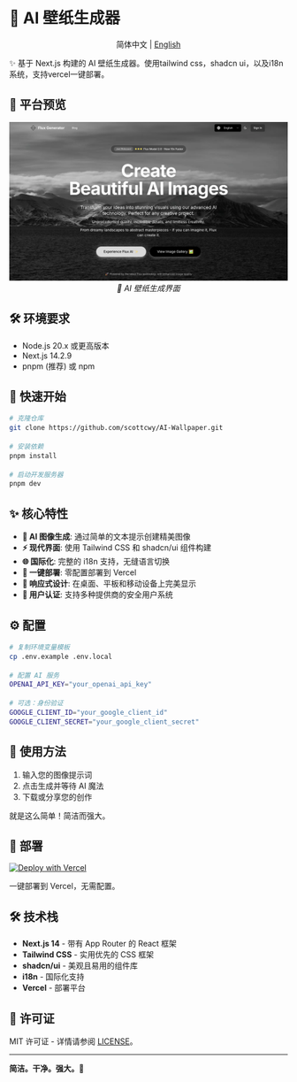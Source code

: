 # 🎨 AI 壁纸生成器

<div align="center">

简体中文 | [English](./README.md)

</div>

✨ 基于 Next.js 构建的 AI 壁纸生成器。使用tailwind css，shadcn ui，以及i18n系统，支持vercel一键部署。

## 🌟 平台预览

<div align="center">
  <div>
    <img src="preview.png" alt="AI 壁纸生成器界面" width="600px" />
    <br />
    <em>🎨 AI 壁纸生成界面</em>
  </div>
</div>

## 🛠️ 环境要求

- Node.js 20.x 或更高版本
- Next.js 14.2.9
- pnpm (推荐) 或 npm

## 🚀 快速开始

```bash
# 克隆仓库
git clone https://github.com/scottcwy/AI-Wallpaper.git

# 安装依赖
pnpm install

# 启动开发服务器
pnpm dev
```

## ✨ 核心特性

- **🎨 AI 图像生成**: 通过简单的文本提示创建精美图像
- **⚡ 现代界面**: 使用 Tailwind CSS 和 shadcn/ui 组件构建
- **🌐 国际化**: 完整的 i18n 支持，无缝语言切换
- **🚀 一键部署**: 零配置部署到 Vercel
- **📱 响应式设计**: 在桌面、平板和移动设备上完美显示
- **🔐 用户认证**: 支持多种提供商的安全用户系统

## ⚙️ 配置

```bash
# 复制环境变量模板
cp .env.example .env.local

# 配置 AI 服务
OPENAI_API_KEY="your_openai_api_key"

# 可选：身份验证
GOOGLE_CLIENT_ID="your_google_client_id"
GOOGLE_CLIENT_SECRET="your_google_client_secret"
```

## 🎯 使用方法

1. 输入您的图像提示词
2. 点击生成并等待 AI 魔法
3. 下载或分享您的创作

就是这么简单！简洁而强大。

## 🚀 部署

[![Deploy with Vercel](https://vercel.com/button)](https://vercel.com/new/clone?repository-url=https%3A%2F%2Fgithub.com%2Fscottcwy%2FAI-Wallpaper)

一键部署到 Vercel，无需配置。

## 🛠️ 技术栈

- **Next.js 14** - 带有 App Router 的 React 框架
- **Tailwind CSS** - 实用优先的 CSS 框架
- **shadcn/ui** - 美观且易用的组件库
- **i18n** - 国际化支持
- **Vercel** - 部署平台

## 📄 许可证

MIT 许可证 - 详情请参阅 [LICENSE](LICENSE)。

---

**简洁。干净。强大。🎨**


